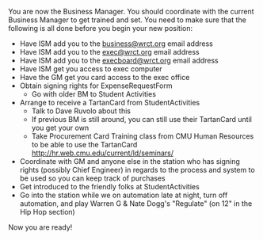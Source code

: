<!-- TITLE: New Business Manager -->

You are now the Business Manager. You should coordinate with the current Business Manager to get trained and set. You need to make sure that the following is all done before you begin your new position:
* Have ISM add you to the business@wrct.org email address
* Have ISM add you to the exec@wrct.org email address
* Have ISM add you to the execboard@wrct.org email address
* Have ISM get you access to exec computer
* Have the GM get you card access to the exec office
* Obtain signing rights for ExpenseRequestForm
	* Go with older BM to Student Activities
* Arrange to receive a TartanCard from StudentActivities
	* Talk to Dave Ruvolo about this
	* If previous BM is still around, you can still use their TartanCard until you get your own
	* Take Procurement Card Training class from CMU Human Resources to be able to use the TartanCard http://hr.web.cmu.edu/current/ld/seminars/
* Coordinate with GM and anyone else in the station who has signing rights (possibly Chief Engineer) in regards to the process and system to be used so you can keep track of purchases
* Get introduced to the friendly folks at StudentActivities
* Go into the station while we on automation late at night, turn off automation, and play Warren G & Nate Dogg's "Regulate" (on 12" in the Hip Hop section)

Now you are ready!

